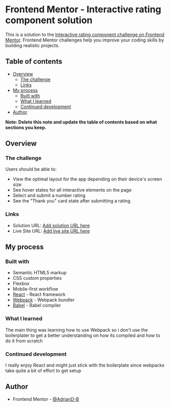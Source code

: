 # Frontend Mentor - Interactive rating component solution

This is a solution to the [Interactive rating component challenge on Frontend Mentor](https://www.frontendmentor.io/challenges/interactive-rating-component-koxpeBUmI). Frontend Mentor challenges help you improve your coding skills by building realistic projects. 

## Table of contents

- [Overview](#overview)
  - [The challenge](#the-challenge)
  - [Links](#links)
- [My process](#my-process)
  - [Built with](#built-with)
  - [What I learned](#what-i-learned)
  - [Continued development](#continued-development)
- [Author](#author)

**Note: Delete this note and update the table of contents based on what sections you keep.**

## Overview

### The challenge

Users should be able to:

- View the optimal layout for the app depending on their device's screen size
- See hover states for all interactive elements on the page
- Select and submit a number rating
- See the "Thank you" card state after submitting a rating

### Links

- Solution URL: [Add solution URL here](https://your-solution-url.com)
- Live Site URL: [Add live site URL here](https://your-live-site-url.com)

## My process

### Built with

- Semantic HTML5 markup
- CSS custom properties
- Flexbox
- Mobile-first workflow
- [React](https://reactjs.org/) - React framework
- [Webpack](https://webpack.js.org/) - Webpack bundler
- [Babel](https://babeljs.io/) - Babel compiler

### What I learned

The main thing was learning how to use Webpack so i don't use the boilerplater to get a better understanding on how its compiled and how to do it from scratch

### Continued development

I really enjoy React and might just stick with the boilerplate since webpacks take quite a bit of effort to get setup

## Author

- Frontend Mentor - [@AdrianD-B](https://www.frontendmentor.io/profile/AdrianD-B)
